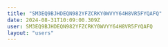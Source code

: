 ```yaml
---
title: "SM3EQ9BJHDEQN982YFZCRKY0WVYY64H8VR5FYQAFQ"
date: 2024-08-31T10:09:00.309Z
user: SM3EQ9BJHDEQN982YFZCRKY0WVYY64H8VR5FYQAFQ
layout: "users"
---
```

    